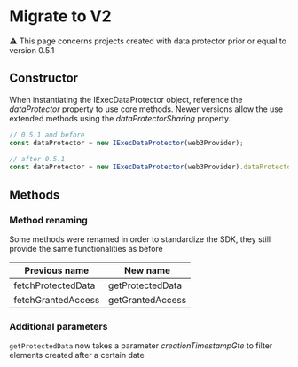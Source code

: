 # Migrate to V2

⚠️ This page concerns projects created with data protector prior or equal to version 0.5.1

## Constructor

When instantiating the IExecDataProtector object, reference the _dataProtector_ property to use core methods. Newer versions allow the use extended methods using the _dataProtectorSharing_ property.

```js
// 0.5.1 and before
const dataProtector = new IExecDataProtector(web3Provider);

// after 0.5.1
const dataProtector = new IExecDataProtector(web3Provider).dataProtector;
```

## Methods

### Method renaming

Some methods were renamed in order to standardize the SDK, they still provide the same functionalities as before

| Previous name      | New name         |
| ------------------ | ---------------- |
| fetchProtectedData | getProtectedData |
| fetchGrantedAccess | getGrantedAccess |

### Additional parameters

`getProtectedData` now takes a parameter _creationTimestampGte_ to filter elements created after a certain date
